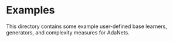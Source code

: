 # Examples

This directory contains some example user-defined base learners, generators, and complexity measures for AdaNets.
